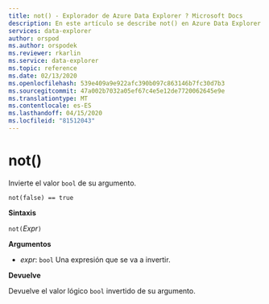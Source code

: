 ```yaml
---
title: not() - Explorador de Azure Data Explorer ? Microsoft Docs
description: En este artículo se describe not() en Azure Data Explorer.
services: data-explorer
author: orspod
ms.author: orspodek
ms.reviewer: rkarlin
ms.service: data-explorer
ms.topic: reference
ms.date: 02/13/2020
ms.openlocfilehash: 539e409a9e922afc390b097c863146b7fc30d7b3
ms.sourcegitcommit: 47a002b7032a05ef67c4e5e12de7720062645e9e
ms.translationtype: MT
ms.contentlocale: es-ES
ms.lasthandoff: 04/15/2020
ms.locfileid: "81512043"
---
```

# <a name="not"></a>not()

Invierte el valor `bool` de su argumento.

```kusto
not(false) == true
```

**Sintaxis**

`not(`*Expr*`)`

**Argumentos**

* *expr*: `bool` Una expresión que se va a invertir.

**Devuelve**

Devuelve el valor lógico `bool` invertido de su argumento.